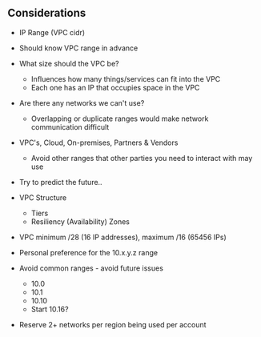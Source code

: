 ## Considerations

* IP Range (VPC cidr)

* Should know VPC range in advance

* What size should the VPC be?
  
  * Influences how many things/services can fit into the VPC
  * Each one has an IP that occupies space in the VPC
* Are there any networks we can't use?
  
  * Overlapping or duplicate ranges would make network communication difficult
* VPC's, Cloud, On-premises, Partners & Vendors
  
  * Avoid other ranges that other parties you need to interact with may use
* Try to predict the future..

* VPC Structure
  
  * Tiers
  * Resiliency (Availability) Zones
* VPC minimum /28 (16 IP addresses), maximum /16 (65456 IPs)

* Personal preference for the 10.x.y.z range

* Avoid common ranges - avoid future issues
  
  * 10.0
  * 10.1
  * 10.10
  * Start 10.16?
* Reserve 2+ networks per region being used per account
